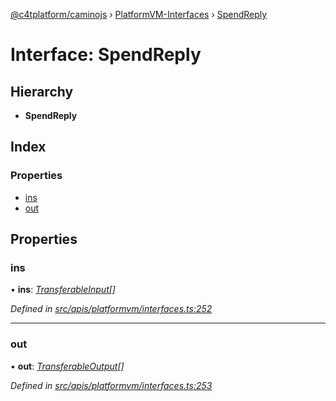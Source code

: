 [@c4tplatform/caminojs](../README.md) › [PlatformVM-Interfaces](../modules/platformvm_interfaces.md) › [SpendReply](platformvm_interfaces.spendreply.md)

# Interface: SpendReply

## Hierarchy

* **SpendReply**

## Index

### Properties

* [ins](platformvm_interfaces.spendreply.md#ins)
* [out](platformvm_interfaces.spendreply.md#out)

## Properties

###  ins

• **ins**: *[TransferableInput](../classes/api_platformvm_inputs.transferableinput.md)[]*

*Defined in [src/apis/platformvm/interfaces.ts:252](https://github.com/chain4travel/caminojs/blob/8077d740/src/apis/platformvm/interfaces.ts#L252)*

___

###  out

• **out**: *[TransferableOutput](../classes/api_platformvm_outputs.transferableoutput.md)[]*

*Defined in [src/apis/platformvm/interfaces.ts:253](https://github.com/chain4travel/caminojs/blob/8077d740/src/apis/platformvm/interfaces.ts#L253)*
